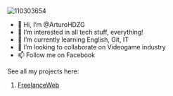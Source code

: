![110303654](https://user-images.githubusercontent.com/110303654/184613495-2b55ad96-6094-40af-a946-40dd32e131d7.jpg)
- 👋 Hi, I’m @ArturoHDZG
- 👀 I’m interested in all tech stuff, everything!
- 🌱 I’m currently learning English, Git, IT
- 💞️ I’m looking to collaborate on Videogame industry
- 📫 Follow me on Facebook

See all my projects here:

1. [FreelanceWeb](https://arturohdzg.github.io/FreelanceWeb/)

<!---
ArturoHDZG/ArturoHDZG is a ✨ special ✨ repository because its `README.md` (this file) appears on your GitHub profile.
You can click the Preview link to take a look at your changes.
--->


